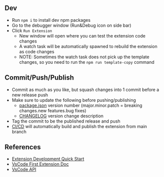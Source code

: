 ## Dev
* Run `npm i` to install dev npm packages
* Go to the debugger window (Run&Debug icon on side bar)
* Click `Run Extension`
  * New window will open where you can test the extension code changes
  * A watch task will be automatically spawned to rebuild the extension as code changes
  * NOTE: Sometimes the watch task does not pick up the template changes, so you need to run the `npm run template-copy` command

## Commit/Push/Publish
* Commit as much as you like, but squash changes into 1 commit before a new release push
* Make sure to update the following before pushing/publishing
  * [package.json](./package.json) version number (major.minor.patch = breaking changes.new features.bug fixes)
  * [CHANGELOG](./CHANGELOG.md) version change description
* Tag the commit to be the published release and push
* [CI/CD](.github/workflows/main.yml) will automatically build and publish the extension from main branch

## References
* [Extension Development Quick Start](./vsc-extension-quickstart.md)
* [VsCode First Extension Doc](https://code.visualstudio.com/api/get-started/your-first-extension)
* [VsCode API](https://code.visualstudio.com/api/references/vscode-api)
